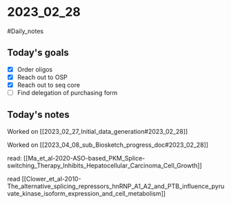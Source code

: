 # 2023_02_28 
#Daily_notes
## Today's goals
- [x] Order oligos
- [x] Reach out to OSP
- [x] Reach out to seq core
- [ ] Find delegation of purchasing form

## Today's notes

Worked on [[2023_02_27_Initial_data_generation#2023_02_28]]

Worked on [[2023_04_08_sub_Biosketch_progress_doc#2023_02_28]]

read: [[Ma_et_al-2020-ASO-based_PKM_Splice-switching_Therapy_Inhibits_Hepatocellular_Carcinoma_Cell_Growth]]

read [[Clower_et_al-2010-The_alternative_splicing_repressors_hnRNP_A1_A2_and_PTB_influence_pyruvate_kinase_isoform_expression_and_cell_metabolism]]